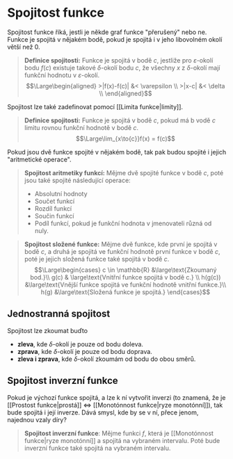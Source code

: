 # Spojitost funkce
Spojitost funkce říká, jestli je někde graf funkce "přerušený" nebo ne. Funkce je spojitá v nějakém bodě, pokud je spojitá i v jeho libovolném okolí větší než 0.

>**Definice spojitosti:**
>Funkce je spojitá v bodě $c$, jestliže pro $\varepsilon$-okolí bodu $f(c)$ existuje takové $\delta$-okolí bodu $c$, že všechny $x$ z $\delta$-okolí mají funkční hodnotu v $\varepsilon$-okolí.
>$$\Large\begin{aligned}
	>|f(x)-f(c)| &< \varepsilon \\
	>|x-c| &< \delta \\
\end{aligned}$$

Spojitost lze také zadefinovat pomocí [[Limita funkce|limity]].
>**Definice spojitosti:**
>Funkce je spojitá v bodě $c$, pokud má b vodě $c$ limitu rovnou funkční hodnotě v bodě $c$.
>$$\Large\lim_{x\to{c}}f(x) = f(c)$$

Pokud jsou dvě funkce spojité v nějakém bodě, tak pak budou spojité i jejich "aritmetické operace".

>**Spojitost aritmetiky funkcí:**
>Mějme dvě spojité funkce v bodě $c$, poté jsou také spojité následující operace:
>- Absolutní hodnoty
>- Součet funkcí
>- Rozdíl funkcí
>- Součin funkcí
>- Podíl funkcí, pokud je funkční hodnota v jmenovateli různá od nuly.

>**Spojitost složené funkce:**
>Mějme dvě funkce, kde první je spojitá v bodě $c$, a druhá je spojitá ve funkční hodnotě první funkce v bodě $c$, poté je jejich složená funkce také spojitá v bodě $c$.
>$$\Large\begin{cases}
>c \in \mathbb{R} &\large\text{Zkoumaný bod.}\\
>g(c) & \large\text{Vnitřní funkce spojitá v bodě c.} \\
>h(g(c)) &\large\text{Vnější funkce spojitá ve funkční hodnotě vnitřní funkce.}\\
>h(g) &\large\text{Složená funkce je spojitá.}
>\end{cases}$$

## Jednostranná spojitost
Spojitost lze zkoumat buďto 
- **zleva**, kde $\delta$-okolí je pouze od bodu doleva.
- **zprava**, kde $\delta$-okolí je pouze od bodu doprava.
- **zleva i zprava**, kde $\delta$-okolí zkoumám od bodu do obou směrů.

## Spojitost inverzní funkce
Pokud je výchozí funkce spojitá, a lze k ní vytvořit inverzi (to znamená, že je [[Prostost funkce|prostá]] $\iff$ [[Monotónnost funkce|ryze monotónní]]), tak bude spojitá i její inverze. Dává smysl, kde by se v ní, přece jenom, najednou vzaly díry?

>**Spojitost inverzní funkce**:
>Mějme funkci $f$, která je [[Monotónnost funkce|ryze monotónní]] a spojitá na vybraném intervalu. Poté bude inverzní funkce také spojitá na vybraném intervalu.